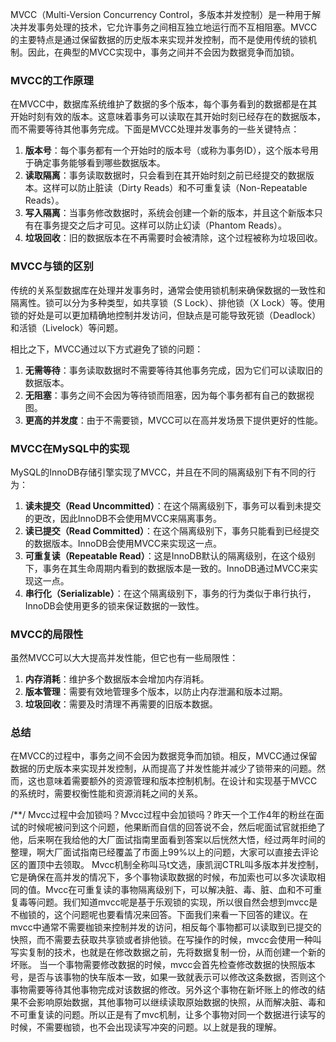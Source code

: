 MVCC（Multi-Version Concurrency Control，多版本并发控制）是一种用于解决并发事务处理的技术，它允许事务之间相互独立地运行而不互相阻塞。MVCC的主要特点是通过保留数据的历史版本来实现并发控制，而不是使用传统的锁机制。因此，在典型的MVCC实现中，事务之间并不会因为数据竞争而加锁。

### MVCC的工作原理

在MVCC中，数据库系统维护了数据的多个版本，每个事务看到的数据都是在其开始时刻有效的版本。这意味着事务可以读取在其开始时刻已经存在的数据版本，而不需要等待其他事务完成。下面是MVCC处理并发事务的一些关键特点：

1. **版本号**：每个事务都有一个开始时的版本号（或称为事务ID），这个版本号用于确定事务能够看到哪些数据版本。
2. **读取隔离**：事务读取数据时，只会看到在其开始时刻之前已经提交的数据版本。这样可以防止脏读（Dirty Reads）和不可重复读（Non-Repeatable Reads）。
3. **写入隔离**：当事务修改数据时，系统会创建一个新的版本，并且这个新版本只有在事务提交之后才可见。这样可以防止幻读（Phantom Reads）。
4. **垃圾回收**：旧的数据版本在不再需要时会被清除，这个过程被称为垃圾回收。

### MVCC与锁的区别

传统的关系型数据库在处理并发事务时，通常会使用锁机制来确保数据的一致性和隔离性。锁可以分为多种类型，如共享锁（S Lock）、排他锁（X Lock）等。使用锁的好处是可以更加精确地控制并发访问，但缺点是可能导致死锁（Deadlock）和活锁（Livelock）等问题。

相比之下，MVCC通过以下方式避免了锁的问题：

1. **无需等待**：事务读取数据时不需要等待其他事务完成，因为它们可以读取旧的数据版本。
2. **无阻塞**：事务之间不会因为等待锁而阻塞，因为每个事务都有自己的数据视图。
3. **更高的并发度**：由于不需要锁，MVCC可以在高并发场景下提供更好的性能。

### MVCC在MySQL中的实现

MySQL的InnoDB存储引擎实现了MVCC，并且在不同的隔离级别下有不同的行为：

1. **读未提交（Read Uncommitted）**：在这个隔离级别下，事务可以看到未提交的更改，因此InnoDB不会使用MVCC来隔离事务。
2. **读已提交（Read Committed）**：在这个隔离级别下，事务只能看到已经提交的数据版本。InnoDB会使用MVCC来实现这一点。
3. **可重复读（Repeatable Read）**：这是InnoDB默认的隔离级别，在这个级别下，事务在其生命周期内看到的数据版本是一致的。InnoDB通过MVCC来实现这一点。
4. **串行化（Serializable）**：在这个隔离级别下，事务的行为类似于串行执行，InnoDB会使用更多的锁来保证数据的一致性。

### MVCC的局限性

虽然MVCC可以大大提高并发性能，但它也有一些局限性：

1. **内存消耗**：维护多个数据版本会增加内存消耗。
2. **版本管理**：需要有效地管理多个版本，以防止内存泄漏和版本过期。
3. **垃圾回收**：需要及时清理不再需要的旧版本数据。

### 总结

在MVCC的过程中，事务之间不会因为数据竞争而加锁。相反，MVCC通过保留数据的历史版本来实现并发控制，从而提高了并发性能并减少了锁带来的问题。然而，这也意味着需要额外的资源管理和版本控制机制。在设计和实现基于MVCC的系统时，需要权衡性能和资源消耗之间的关系。

/**/
Mvcc过程中会加锁吗？Mvcc过程中会加锁吗？昨天一个工作4年的粉丝在面试的时候呢被问到这个问题，他果断而自信的回答说不会，然后呢面试官就拒绝了他，后来啊在我给他的大厂面试指南里面看到答案以后恍然大悟，经过两年时间的整理，啊大厂面试指南已经覆盖了市面上99%以上的问题，大家可以直接去评论区的置顶中去领取。 Mvcc机制全称叫马t文选，康凯润CTRL叫多版本并发控制，它是确保在高并发的情况下，多个事物读取数据的时候，布加索也可以多次读取相同的值。Mvcc在可重复读的事物隔离级别下，可以解决脏、毒、脏、血和不可重复毒等问题。我们知道mvcc呢是基于乐观锁的实现，所以很自然会想到mvcc是不枷锁的，这个问题呢也要看情况来回答。下面我们来看一下回答的建议。在mvcc中通常不需要枷锁来控制并发的访问，相反每个事物都可以读取到已提交的快照，而不需要去获取共享锁或者排他锁。在写操作的时候，mvcc会使用一种叫写实复制的技术，也就是在修改数据之前，先将数据复制一份，从而创建一个新的坏账。
	当一个事物需要修改数据的时候，mvcc会首先检查修改数据的快照版本号，是否与该事物的快车版本一致，如果一致就表示可以修改这条数据，否则这个事物需要等待其他事物完成对该数据的修改。另外这个事物在新坏账上的修改的结果不会影响原始数据，其他事物可以继续读取原始数据的快照，从而解决脏、毒和不可重复读的问题。所以正是有了mvc机制，让多个事物对同一个数据进行读写的时候，不需要枷锁，也不会出现读写冲突的问题。以上就是我的理解。